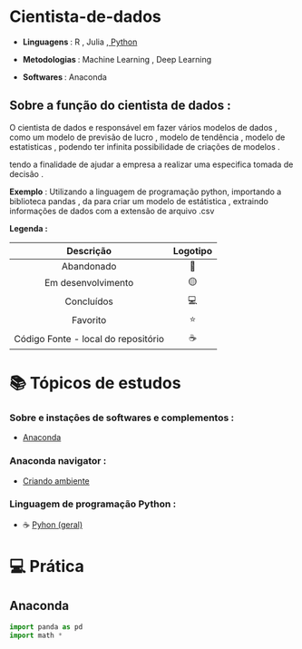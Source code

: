 # Cientista-de-dados
* <strong> Linguagens </strong> : R , Julia ,[ Python](https://github.com/LeandroPereira2603/Python)

 * <strong> Metodologias </strong> : Machine Learning , Deep Learning 

 * <strong> Softwares </strong>  : Anaconda 

## Sobre a função do cientista de dados :

<p> O cientista de dados e responsável em fazer vários modelos de dados , como um modelo de previsão de lucro , modelo de tendência , modelo de estatisticas ,  podendo ter infinita possibilidade de criações de modelos .</p>
<p>
tendo a finalidade de ajudar a empresa a realizar uma especifica tomada de decisão . </p>

<p> <b>Exemplo</b> : Utilizando a linguagem de programação python, importando a biblioteca pandas , da para criar um modelo de estátistica , extraindo informações de dados com a extensão de arquivo .csv </p>

<strong> Legenda :</strong>

|Descrição | Logotipo   | 
|:--: |:--:|
| Abandonado | 🔴 | 
| Em desenvolvimento    |  🟡  | 
| Concluídos    |  💻  | 
| Favorito | ⭐ | 
| Código Fonte - local do repositório | ☕| 

# 📚 Tópicos de estudos  


### Sobre e instaçôes de softwares e complementos :
* [Anaconda](https://github.com/LeandroPereira2603/Cientista-de-dados/blob/main/Explica%C3%A7%C3%B4es/Instala%C3%A7%C3%A3o.md)
### Anaconda navigator :
* [ Criando ambiente  ](https://github.com/LeandroPereira2603/Cientista-de-dados/blob/main/Explica%C3%A7%C3%B4es/Anaconda-navigator.md)

### Linguagem de programação Python :
* ☕ [Pyhon (geral) ](https://github.com/LeandroPereira2603/Python)

# 💻 Prática

## Anaconda

```python 
import panda as pd 
import math * 

```


